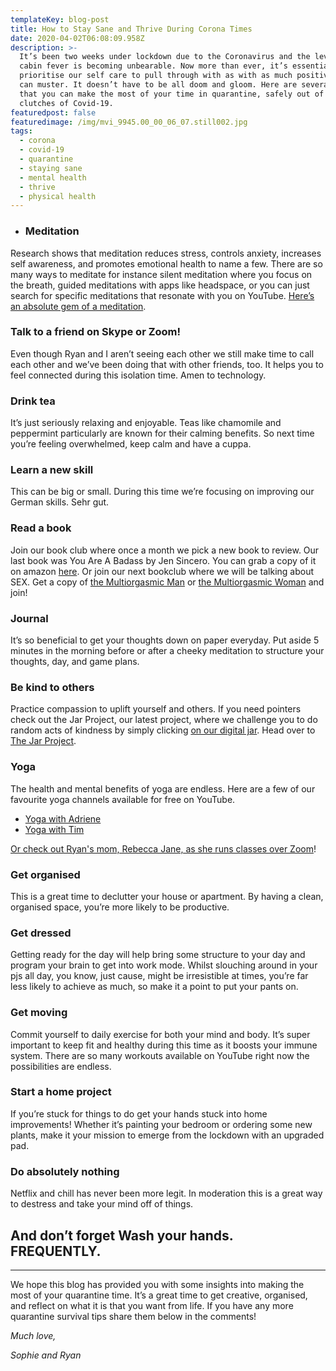 ```yaml
---
templateKey: blog-post
title: How to Stay Sane and Thrive During Corona Times
date: 2020-04-02T06:08:09.958Z
description: >-
  It’s been two weeks under lockdown due to the Coronavirus and the level of
  cabin fever is becoming unbearable. Now more than ever, it’s essential that we
  prioritise our self care to pull through with as with as much positivity as we
  can muster. It doesn’t have to be all doom and gloom. Here are several ways
  that you can make the most of your time in quarantine, safely out of the
  clutches of Covid-19.
featuredpost: false
featuredimage: /img/mvi_9945.00_00_06_07.still002.jpg
tags:
  - corona
  - covid-19
  - quarantine
  - staying sane
  - mental health
  - thrive
  - physical health
---
```

* ### Meditation

Research shows that meditation reduces stress, controls anxiety, increases self awareness, and promotes emotional health to name a few. There are so many ways to meditate for instance silent meditation where you focus on the breath, guided meditations with apps like headspace, or you can just search for specific meditations that resonate with you on YouTube. [Here’s an absolute gem of a meditation](https://www.youtube.com/watch?v=lssNBHXz4Vw).

### Talk to a friend on Skype or Zoom!

Even though Ryan and I aren’t seeing each other we still make time to call each other and we’ve been doing that with other friends, too. It helps you to feel connected during this isolation time. Amen to technology.

### Drink tea

It’s just seriously relaxing and enjoyable. Teas like chamomile and peppermint particularly are known for their calming benefits. So next time you’re feeling overwhelmed, keep calm and have a cuppa.

### Learn a new skill

This can be big or small. During this time we’re focusing on improving our German skills. Sehr gut.

### Read a book

Join our book club where once a month we pick a new book to review. Our last book was You Are A Badass by Jen Sincero. You can grab a copy of it on amazon [here](https://amzn.to/2V4ta5b). Or join our next bookclub where we will be talking about SEX. Get a copy of [the Multiorgasmic Man](https://amzn.to/3276VNF) or [the Multiorgasmic Woman](https://amzn.to/3276VNF) and join!

### Journal

It’s so beneficial to get your thoughts down on paper everyday. Put aside 5 minutes in the morning before or after a cheeky meditation to structure your thoughts, day, and game plans.

### Be kind to others

Practice compassion to uplift yourself and others. If you need pointers check out the Jar Project, our latest project, where we challenge you to do random acts of kindness by simply clicking [on our digital jar](https://itssophieandryan.com/blog/2020-03-29-bring-on-april-and-the-jar-project/). Head over to [The Jar Project](https://thejarproject.com/).

### Yoga

The health and mental benefits of yoga are endless. Here are a few of our favourite yoga channels available for free on YouTube.

* [Yoga with Adriene](https://www.youtube.com/user/yogawithadriene)
* [Yoga with Tim](https://www.youtube.com/channel/UCciuZl2ydLCvN5txlLW0rIg)

[Or check out Ryan's mom, Rebecca Jane, as she runs classes over Zoom](https://rjmindbody.com/)! 

### Get organised

This is a great time to declutter your house or apartment. By having a clean, organised space, you’re more likely to be productive.

### Get dressed

Getting ready for the day will help bring some structure to your day and program your brain to get into work mode. Whilst slouching around in your pjs all day, you know, just cause, might be irresistible at times, you’re far less likely to achieve as much, so make it a point to put your pants on.

### Get moving

Commit yourself to daily exercise for both your mind and body. It’s super important to keep fit and healthy during this time as it boosts your immune system. There are so many workouts available on YouTube right now the possibilities are endless.

### Start a home project

If you’re stuck for things to do get your hands stuck into home improvements! Whether it’s painting your bedroom or ordering some new plants, make it your mission to emerge from the lockdown with an upgraded pad.

### Do absolutely nothing

Netflix and chill has never been more legit. In moderation this is a great way to destress and take your mind off of things.

## And don’t forget Wash your hands. FREQUENTLY.

<hr>

We hope this blog has provided you with some insights into making the most of your quarantine time. It’s a great time to get creative, organised, and reflect on what it is that you want from life. If you have any more quarantine survival tips share them below in the comments! 

*Much love,*

*Sophie and Ryan*